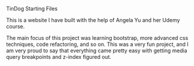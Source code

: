 TinDog Starting Files

This is a website I have built with the help of Angela Yu and her Udemy course.

The main focus of this project was learning bootstrap, more advanced css techniques, code refactoring,
    and so on. This was a very fun project, and I am very proud to say that everything came pretty 
    easy with getting media query breakpoints and z-index figured out. 